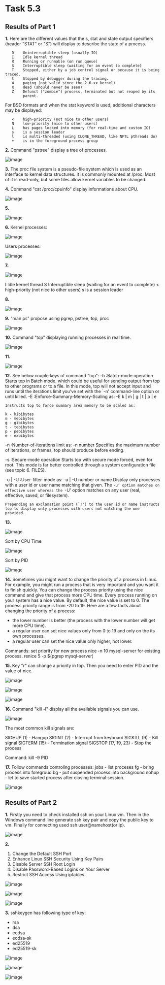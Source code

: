 # Task 5.3


## Results of Part 1

**1.**  Here are the different values that the s, stat and state output specifiers (header "STAT" or "S") will display to describe the state of a process.

       D    Uninterruptible sleep (usually IO)
       I    Idle kernel thread
       R    Running or runnable (on run queue)
       S    Interruptible sleep (waiting for an event to complete)
       T    Stopped, either by a job control signal or because it is being traced.
       t    Stopped by debugger during the tracing.
       W    paging (not valid since the 2.6.xx kernel)
       X    dead (should never be seen)
       Z    Defunct ("zombie") process, terminated but not reaped by its
            parent.
            
For BSD formats and when the stat keyword is used, additional characters may be displayed:

       <    high-priority (not nice to other users)
       N    low-priority (nice to other users)
       L    has pages locked into memory (for real-time and custom IO)
       s    is a session leader
       l    is multi-threaded (using CLONE_THREAD, like NPTL pthreads do)
       +    is in the foreground process group



**2.** Command "pstree" display a tree of processes.

![image](https://user-images.githubusercontent.com/42848618/145881162-399016de-bcd3-4fa3-b695-c7cdd11be493.png)



**3.** The proc file system is a pseudo-file system which is used as an interface to kernel data structures. It is commonly mounted at /proc. Most of it is read-only, but some files allow kernel variables to be changed.



**4.** Command "cat /proc/cpuinfo" display informations about CPU.

![image](https://user-images.githubusercontent.com/42848618/145882079-a543811c-d9c1-4f0c-8359-d2801e533541.png)



**5.**

![image](https://user-images.githubusercontent.com/42848618/145884222-b8e7ee40-82d0-47d5-8294-89b6a4c3ee41.png)



**6.**
Kernel processes:

![image](https://user-images.githubusercontent.com/42848618/145886031-26ad25e3-0332-420b-ac1b-180dfd036800.png)

Users processes:

![image](https://user-images.githubusercontent.com/42848618/145886071-5d0d1fac-90d0-4bba-81b7-8af36ee1375f.png)



**7.**

![image](https://user-images.githubusercontent.com/42848618/145886700-f4369784-741b-4037-a7dc-85af3bb7fdc8.png)

I    Idle kernel thread
S    Interruptible sleep (waiting for an event to complete)
<    high-priority (not nice to other users)
s    is a session leader



**8.** 
 
![image](https://user-images.githubusercontent.com/42848618/145887779-524177f3-ca7d-4fbb-b2d8-364da61a428f.png)



**9.** "man ps" propose using pgrep, pstree, top, proc

![image](https://user-images.githubusercontent.com/42848618/145888470-c2f5225a-62a4-4f09-9d2d-fec0a7abc806.png)



**10.** Command "top" displaying running processes in real time.

![image](https://user-images.githubusercontent.com/42848618/145888750-0d348197-507a-42fc-905f-44ea396bbeb6.png)



**11.** 

![image](https://user-images.githubusercontent.com/42848618/145888984-6d4f52c2-a500-4c67-ae4c-9ed01c4580a2.png)



**12.** See below couple keys of command "top": 
-b  :Batch-mode operation
    Starts top in Batch mode, which could be useful for sending output from top to other programs or to a file.  In this mode, top will not accept input and runs until the iterations limit you've set with the `-n' command-line option or until killed.
-E  :Enforce-Summary-Memory-Scaling as:  -E  k | m | g | t | p | e

    Instructs top to force summary area memory to be scaled as:
    
    k - kibibytes
    m - mebibytes
    g - gibibytes
    t - tebibytes
    p - pebibytes
    e - exbibytes
    
-n  :Number-of-iterations limit as:  -n number
    Specifies the maximum number of iterations, or frames, top should produce before ending.
    
-s  :Secure-mode operation
    Starts top with secure mode forced, even for root.  This mode is far better controlled through a system configuration file (see topic 6. FILES).
    
-u | -U  :User-filter-mode as:  -u | -U number or name
    Display only processes with a user id or user name matching that given.  The `-u' option matches on  effective user whereas the `-U' option matches on any user (real, effective, saved, or filesystem).
    
    Prepending an exclamation point (`!') to the user id or name instructs top to display only processes with users not matching the one provided.
  


**13.** 

![image](https://user-images.githubusercontent.com/42848618/145892045-f3a7f030-1ec2-4b17-bd89-4454b16fdfd7.png)

Sort by CPU Time

![image](https://user-images.githubusercontent.com/42848618/145892167-10eab7d1-f7df-4e55-9a3a-9bdd1440acf8.png)

Sort by PID

![image](https://user-images.githubusercontent.com/42848618/145892393-3b47f6e6-6b53-43ca-b587-bcef0e36e170.png)



**14.** Sometimes you might want to change the priority of a process in Linux. For example, you might run a process that is very important and you want it to finish quickly. You can change the process priority using the nice command and give that process more CPU time.
Every process running on your system has a nice value. By default, the nice value is set to 0. The process priority range is from -20 to 19.
Here are a few facts about changing the priority of a process:
- the lower number is better (the process with the lower number will get more CPU time).
- a regular user can set nice values only from 0 to 19 and only on the its own processes.
- a regular user can set the nice value only higher, not lower.

Commands:
set priority for new process
nice -n 10 mysql-server
for existing process.
renice 5 -p $(pgrep mysql-server)



**15.** Key "r" can change a priority in top. Then you need to enter PID and the value of nice.

![image](https://user-images.githubusercontent.com/42848618/145895585-2363df99-a106-4b34-b23d-6276cec841ad.png)

![image](https://user-images.githubusercontent.com/42848618/145895622-23082c18-9dc4-4a5b-92a9-55a14b6fc20f.png)

![image](https://user-images.githubusercontent.com/42848618/145895679-45147e18-786a-4129-a5dd-88b446185c9d.png)



**16.** Command "kill -l" display all the available signals you can use.

![image](https://user-images.githubusercontent.com/42848618/145896008-f9e21e5f-0d64-4869-b127-fe9fd5c5fa68.png)

The most common kill signals are:

SIGHUP (1) - Hangup
SIGINT (2) - Interrupt from keyboard
SIGKILL (9) - Kill signal
SIGTERM (15) - Termination signal
SIGSTOP (17, 19, 23) - Stop the process

Command: kill -9 PID



**17.**  Follow commands controling processes:
jobs - list proceses
fg - bring process into foregroud
bg - put suspended process into background
nohup - let to save started process after closing terminal session.

![image](https://user-images.githubusercontent.com/42848618/146243562-fcf252bc-2a2c-4e1f-a25c-026fee64a981.png)




## Results of Part 2


**1.** Firstly you need to check installed ssh on your Linux vm.
Then in the Windows command line generate ssh key pair and copy the public key to vm. Finally for connecting used ssh user@namehost(or ip).

![image](https://user-images.githubusercontent.com/42848618/146249481-3fdcb53b-2460-49be-aa9a-e4f6a739dc19.png)



**2.** 
1. Change the Default SSH Port
2. Enhance Linux SSH Security Using Key Pairs
3. Disable Server SSH Root Login
4. Disable Password-Based Logins on Your Server
5. Restrict SSH Access Using iptables


![image](https://user-images.githubusercontent.com/42848618/146252389-91884678-ee43-47e3-91d6-4b152c84eb9d.png)

![image](https://user-images.githubusercontent.com/42848618/146252563-32235ee1-2bae-486b-8747-a7eba3953db8.png)

![image](https://user-images.githubusercontent.com/42848618/146253078-c164505e-667d-44c0-9135-ae50a3b529a3.png)

**3.** sshkeygen has following type of key:
- rsa
- dsa
- ecdsa
- ecdsa-sk
- ed25519
- ed25519-sk

![image](https://user-images.githubusercontent.com/42848618/146254527-c59054d8-331e-4800-9a22-01e871982aea.png)

![image](https://user-images.githubusercontent.com/42848618/146254567-27a15d71-a134-402b-91f8-05e936b69f42.png)

![image](https://user-images.githubusercontent.com/42848618/146254845-125a0e8f-9768-4ceb-ba50-7e33e8a7ff36.png)

